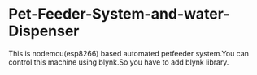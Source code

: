 # Pet-Feeder-System-and-water-Dispenser
This is nodemcu(esp8266) based automated petfeeder system.You can control this machine using blynk.So you have to add blynk library.
